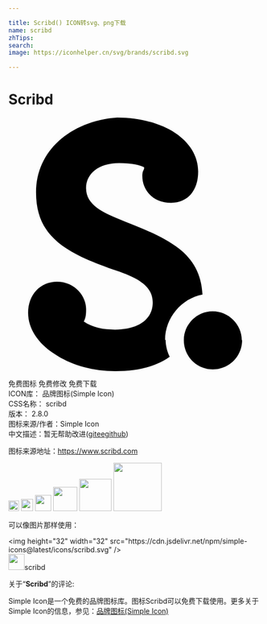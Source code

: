 ```yaml
---

title: Scribd() ICON转svg、png下载
name: scribd
zhTips: 
search: 
image: https://iconhelper.cn/svg/brands/scribd.svg

---
```


# Scribd  <small style="font-size: 60%;font-weight: 100"></small>

<div id="svg" class="svg-wrap">
<svg role="img" viewBox="0 0 24 24" xmlns="http://www.w3.org/2000/svg"><title>Scribd icon</title><path d="M14.839 21.059c0-2.123 1.572-3.939 3.543-4.307-.094-1.973-.924-3.328-2.219-4.343-1.305-1.016-3.121-1.785-5.088-2.557-2.13-.832-3.721-1.569-3.721-3.172 0-1.352 1.17-2.369 3.137-2.369 1.201 0 1.974.185 2.371.399 0 .093-.029.216-.09.309-.061.123-.09.276-.09.493 0 1.354.983 2.555 2.738 2.555 1.602 0 2.555-1.201 2.555-2.957 0-1.477-.832-2.77-2.188-3.663C14.409.555 12.487 0 10.312 0 8.06.155 6.123.985 4.77 2.217 3.415 3.447 2.615 5.111 2.615 7.08c0 2.187.77 3.603 2.031 4.683 1.262 1.077 3.078 1.846 5.265 2.616 2.372.764 3.757 1.561 3.757 3.137 0 1.59-1.385 2.551-3.572 2.551-1.141 0-2.124-.193-2.957-.764.219-.406.219-.813.219-1.201 0-1.143-1.006-2.568-2.764-2.568-1.56 0-2.73 1.201-2.73 2.957 0 1.471.93 2.867 2.445 3.844C5.794 23.354 7.88 24 10.132 24c1.982 0 3.768-.375 5.148-1.365-.21-.406-.39-.992-.39-1.607l-.051.031zm7.299 0c0 1.572-1.275 2.773-2.777 2.773-1.5 0-2.746-1.201-2.746-2.771 0-1.5 1.23-2.732 2.73-2.732 1.502 0 2.764 1.232 2.764 2.748l.029-.018z"/></svg>
</div>
<detail full-name='scribd'></detail>

<div class="detail-page">
<p>
<span><span class="badge-success badge">免费图标</span> <span class="badge-success badge">免费修改</span>  <span class="badge-success badge">免费下载</span> </span>
<br/>
<span>
ICON库：
<span class="badge-secondary badge">品牌图标(Simple Icon)</span> 
</span>
<br/>
<span>
CSS名称：
<span class="badge-secondary badge">scribd</span> 
</span>

<br/>
<span>
版本：
<span class="badge-secondary badge">2.8.0</span> 
</span>
<br/>
<span>图标来源/作者：<span class="badge-light badge">Simple Icon</span></span> 
<br/>
<span class="zh-detail">中文描述：暂无<span class="help-link"><span>帮助改进</span>(<a href="https://gitee.com/liuwave/icon-helper/edit/master/json/brands/scribd.json" target="_blank" rel="noopener noreferrer">gitee</a><a href="https://github.com/liuwave/icon-helper/edit/master/json/brands/scribd.json" target="_blank" rel="noopener noreferrer">github</a></span>)</span><br/>
</p>
</div><div class="description description alert alert-light"><p>图标来源地址：<a href="https://www.scribd.com" target="_blank" rel="noopener noreferrer">https://www.scribd.com</a></p></div>
<div class="alert alert-dark">
<img height="21" width="21" src="https://cdn.jsdelivr.net/npm/simple-icons@latest/icons/scribd.svg" />
<img height="24" width="24" src="https://cdn.jsdelivr.net/npm/simple-icons@latest/icons/scribd.svg" />
<img height="32" width="32" src="https://cdn.jsdelivr.net/npm/simple-icons@latest/icons/scribd.svg" />
<img height="48" width="48" src="https://cdn.jsdelivr.net/npm/simple-icons@latest/icons/scribd.svg" />
<img height="64" width="64" src="https://cdn.jsdelivr.net/npm/simple-icons@latest/icons/scribd.svg" />
<img height="96" width="96" src="https://cdn.jsdelivr.net/npm/simple-icons@latest/icons/scribd.svg" />

</div>
<div>
  <p>可以像图片那样使用：    
  </p>
  <div class="alert alert-primary" style="font-size: 14px">
    &lt;img height="32" width="32" src="https://cdn.jsdelivr.net/npm/simple-icons@latest/icons/scribd.svg" /&gt;
    <copy-btn content='<img height="32" width="32" src="https://cdn.jsdelivr.net/npm/simple-icons@latest/icons/scribd.svg" />'></copy-btn>
  </div>
  <div class="alert alert-secondary">
    <img height="32" width="32" src="https://cdn.jsdelivr.net/npm/simple-icons@latest/icons/scribd.svg" />scribd
    <copy-btn content="scribd" btn-title="复制图标名称"></copy-btn>
  </div>
</div>
<div class="icon-detail__container">
<p>关于“<b>Scribd</b>”的评论:</p>
</div>
<Vssue title="关于“Scribd”的评论" />
<div><p>Simple Icon是一个免费的品牌图标库。图标Scribd可以免费下载使用。更多关于  Simple Icon的信息，参见：<a target="_blank" href="https://iconhelper.cn/brands.html">品牌图标(Simple Icon)</a>
</p></div>
